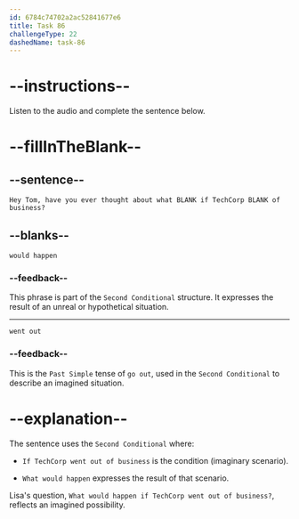 ```yaml
---
id: 6784c74702a2ac52841677e6
title: Task 86
challengeType: 22
dashedName: task-86
---
```


<!-- (Audio) Lisa: Hey Tom, have you ever thought about what would happen if TechCorp went out of business? -->

# --instructions--

Listen to the audio and complete the sentence below.

# --fillInTheBlank--

## --sentence--

`Hey Tom, have you ever thought about what BLANK if TechCorp BLANK of business?`

## --blanks--

`would happen`

### --feedback--

This phrase is part of the `Second Conditional` structure. It expresses the result of an unreal or hypothetical situation.

---

`went out`

### --feedback--

This is the `Past Simple` tense of `go out`, used in the `Second Conditional` to describe an imagined situation.

# --explanation--

The sentence uses the `Second Conditional` where:

- `If TechCorp went out of business` is the condition (imaginary scenario).

- `What would happen` expresses the result of that scenario.

Lisa's question, `What would happen if TechCorp went out of business?`, reflects an imagined possibility.
